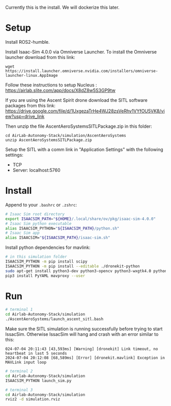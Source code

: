 Currently this is the install. We will dockerize this later.

# Setup
Install ROS2-humble.

Install Isaac-Sim 4.0.0 via Omniverse Launcher. To install the Omniverse launcher download from this link:
``` 
wget https://install.launcher.omniverse.nvidia.com/installers/omniverse-launcher-linux.AppImage
```


Follow these instructions to setup Nucleus : https://airlab.slite.com/app/docs/X8dZ8w5S3GP9tw



If you are using the Ascent Spirit drone download the SITL software packages from this link:
https://drive.google.com/file/d/1UxgezaTrHe4WJ28zsVeRhv1VYfOU5VK8/view?usp=drive_link

Then unzip the file  AscentAeroSystemsSITLPackage.zip  in this folder:
```
cd AirLab-Autonomy-Stack/simulation/AscentAeroSystems
unzip AscentAeroSystemsSITLPackage.zip 
```

Setup the SITL with a comm link in "Application Settings" with the following settings:
- TCP
- Server: localhost:5760



# Install

Append to your `.bashrc` or `.zshrc`:
```bash
# Isaac Sim root directory
export ISAACSIM_PATH="${HOME}/.local/share/ov/pkg/isaac-sim-4.0.0"
# Isaac Sim python executable
alias ISAACSIM_PYTHON="${ISAACSIM_PATH}/python.sh"
# Isaac Sim app
alias ISAACSIM="${ISAACSIM_PATH}/isaac-sim.sh"

```

Install python dependencies for mavlink:
```bash
# in this simulation folder
ISAACSIM_PYTHON -m pip install scipy
ISAACSIM_PYTHON -m pip install --editable ./dronekit-python
sudo apt-get install python3-dev python3-opencv python3-wxgtk4.0 python3-pip python3-matplotlib python3-lxml python3-pygame
pip3 install PyYAML mavproxy --user

```


# Run
```bash
# terminal 1
cd Airlab-Autonomy-Stack/simulation
./AscentAeroSystems/launch_ascent_sitl.bash
```
Make sure the SITL simulation is running successfully before trying to start IssacSim. Otherwise IssacSim will hang and crash with an error similar to this:
```
024-07-04 20:11:43 [43,593ms] [Warning] [dronekit] Link timeout, no heartbeat in last 5 seconds
2024-07-04 20:12:08 [68,589ms] [Error] [dronekit.mavlink] Exception in MAVLink input loop
```


```bash
# terminal 2
cd Airlab-Autonomy-Stack/simulation
ISAACSIM_PYTHON launch_sim.py
```

```bash
# terminal 3
cd Airlab-Autonomy-Stack/simulation
rviz2 -d simulation.rviz
```




